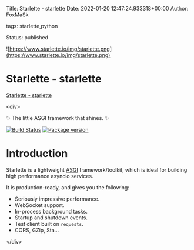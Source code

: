 Title: Starlette - starlette
Date: 2022-01-20 12:47:24.933318+00:00
Author: FoxMaSk 

tags: starlette,python

Status: published


![https://www.starlette.io/img/starlette.png](https://www.starlette.io/img/starlette.png)


# Starlette - starlette

[Starlette - starlette](https://www.starlette.io/)

&lt;div&gt;

✨ The little ASGI framework that shines. ✨

[![Build
Status](https://github.com/encode/starlette/workflows/Test%20Suite/badge.svg)](https://github.com/encode/starlette/actions)
[![Package
version](https://badge.fury.io/py/starlette.svg)](https://pypi.org/project/starlette/)

Introduction
============

Starlette is a lightweight
[ASGI](https://asgi.readthedocs.io/en/latest/) framework/toolkit, which
is ideal for building high performance asyncio services.

It is production-ready, and gives you the following:

-   Seriously impressive performance.
-   WebSocket support.
-   In-process background tasks.
-   Startup and shutdown events.
-   Test client built on `requests`.
-   CORS, GZip, Sta...

&lt;/div&gt;